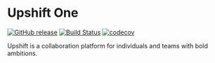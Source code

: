 # Upshift One

[![GitHub release](https://img.shields.io/badge/version-0.16-blue.svg)](https://github.com/UpshiftOne/upshift)
[![Build Status](https://travis-ci.org/UpshiftOne/upshift.svg?branch=master)](https://travis-ci.org/UpshiftOne/upshift)
[![codecov](https://codecov.io/gh/UpshiftOne/upshift/branch/master/graph/badge.svg)](https://codecov.io/gh/UpshiftOne/upshift)

Upshift is a collaboration platform for individuals and teams with bold
ambitions.
